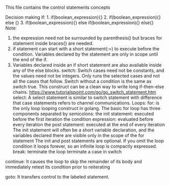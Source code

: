 This file contains the control statements concepts

Decision making
if:
    1. if(boolean_expression){}
    2. if(boolean_expression){}     else {}
    3. if(boolean_expression){}     else if(boolean_expression){}       else{}
  Note:
  1. the expression need not be surrounded by parenthesis() but braces for statement inside braces{} are needed.
  2. if statement can start with a short statement(:=) to execute before the condition.
     Variables declared by the statement are only in scope until the end of the if.
  3. Variables declared inside an if short statement are also available inside any of the else blocks.
switch:
    Switch cases need not be constants, and the values need not be integers.
    Only runs the selected cases and not all the cases that follow.
    Switch without a condition is the same as switch true. This construct can be a clean way to write long if-then-else chains.
  https://www.tutorialspoint.com/go/go_switch_statement.htm
select:
    A select statement is similar to switch statement with difference that case statements refers to channel communications.
Loops:
for: is the only loop looping construct in golang.
    The basic for loop has three components separated by semicolons:
        the init statement: executed before the first iteration
        the condition expression: evaluated before every iteration
        the post statement: executed at the end of every iteration
    The init statement will often be a short variable declaration, and the variables declared there are visible only in the scope of the for statement
    The init and post statements are optional.
    If you omit the loop condition it loops forever, so an infinite loop is compactly expressed.
break:
    terminate the loop
    terminate a case in switch

continue:
	It causes the loop to skip the remainder of its body and immediately retest its condition prior to reiterating

goto:
	It transfers control to the labeled statement.

